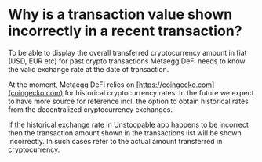 # Why is a transaction value shown incorrectly in a recent transaction?

To be able to display the overall transferred cryptocurrency amount in fiat (USD, EUR etc) for past crypto transactions Metaegg DeFi needs to know the valid exchange rate at the date of transaction. 

At the moment, Metaegg DeFi relies on [https://coingecko.com](coingecko.com) for historical cryptocurrency rates. In the future we expect to have more source for reference incl. the option to obtain historical rates from the decentralized cryptocurrency exchanges.

If the historical exchange rate in Unstoopable app happens to be incorrect then the transaction amount shown in the transactions list will be shown incorrectly. In such cases refer to the actual amount transferred in cryptocurrency.
